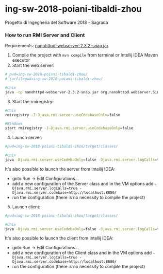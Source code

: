 # ing-sw-2018-poiani-tibaldi-zhou
Progetto di Ingegneria del Software 2018 - Sagrada

### How to run RMI Server and Client
Requirements: [nanohttpd-webserver-2.3.2-snap.jar](https://github.com/affo/ingsoft-project/blob/master/rmi/warehouse/nanohttpd-webserver-2.3.2-snap.jar)
1. Compile the project with ```mvn compile``` from terminal or Intellij IDEA Maven executor
2. Start the web server:
```bash
# pwd=ing-sw-2018-poiani-tibaldi-zhou/
# jarfilepwd=ing-sw-2018-poiani-tibaldi-zhou/

#Unix
java -cp nanohttpd-webserver-2.3.2-snap.jar org.nanohttpd.webserver.SimpleWebServer --dir ./target/classes/
```
3. Start the rmiregistry:
```bash
#Unix
rmiregistry -J-Djava.rmi.server.useCodebaseOnly=false

#Windows
start rmiregistry -J-Djava.rmi.server.useCodebaseOnly=false
```
4. Launch server:
```bash
#pwd=ing-sw-2018-poiani-tibaldi-zhou/target/classes/

#Unix
java -Djava.rmi.server.useCodebaOnly=false -Djava.rmi.server.logCalls=true -Djava.rmi.server.codebase=http://localhost:8080/ -cp . org.poianitibaldizhou.sagrada.ServerApp
```
It's also possible to launch the server from Intellij IDEA:
- goto Run -> Edit Configurations... 
- add a new configuration of the Server class and in the VM options add ```-Djava.rmi.server.logCalls=true -Djava.rmi.server.codebase=http://localhost:8080/```
- run the configuration (there is no necessity to compile the project)
5. Launch client:
```bash
#pwd=ing-sw-2018-poiani-tibaldi-zhou/target/classes/

#Unix
java -Djava.rmi.server.useCodebaOnly=false -Djava.rmi.server.logCalls=true -Djava.rmi.server.codebase=http://localhost:8080/ -cp . org.poianitibaldizhou.sagrada.network.Client
```
It's also possible to launch the client from Intellij IDEA:
- goto Run -> Edit Configurations... 
- add a new configuration of the Client class and in the VM options add ```-Djava.rmi.server.logCalls=true -Djava.rmi.server.codebase=http://localhost:8080/```
- run the configuration (there is no necessity to compile the project)
